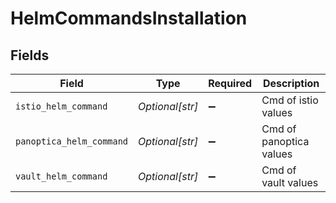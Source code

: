 # HelmCommandsInstallation


## Fields

| Field                    | Type                     | Required                 | Description              |
| ------------------------ | ------------------------ | ------------------------ | ------------------------ |
| `istio_helm_command`     | *Optional[str]*          | :heavy_minus_sign:       | Cmd of istio values      |
| `panoptica_helm_command` | *Optional[str]*          | :heavy_minus_sign:       | Cmd of panoptica values  |
| `vault_helm_command`     | *Optional[str]*          | :heavy_minus_sign:       | Cmd of vault values      |